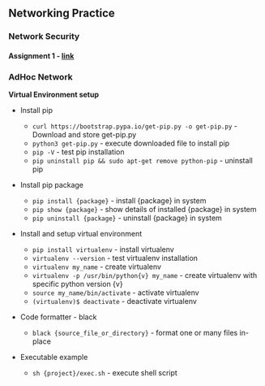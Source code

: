 ## Networking Practice
### Network Security
#### Assignment 1 - [link](https://drive.google.com/file/d/1QtHWcWm_dAkmzgp97AHHrwtikY6n2QgW/view?usp=sharing)
### AdHoc Network

**Virtual Environment setup**

- Install pip
    - `curl https://bootstrap.pypa.io/get-pip.py -o get-pip.py` - Download and store get-pip.py
    - `python3 get-pip.py` - execute downloaded file to install pip
    - `pip -V` - test pip installation
    - `pip uninstall pip && sudo apt-get remove python-pip` - uninstall pip

- Install pip package
    - `pip install {package}` - install {package} in system
    - `pip show {package}` - show details of installed {package} in system
    - `pip uninstall {package}` - uninstall {package} in system

- Install and setup virtual environment
    - `pip install virtualenv` - install virtualenv
    - `virtualenv --version` - test virtualenv installation
    - `virtualenv my_name` - create virtualenv
    - `virtualenv -p /usr/bin/python{v} my_name` - create virtualenv with specific python version {v}
    - `source my_name/bin/activate` - activate virtualenv
    - `(virtualenv)$ deactivate` - deactivate virtualenv

- Code formatter - black
    - `black {source_file_or_directory}` - format one or many files in-place

- Executable example 
    - `sh {project}/exec.sh` - execute shell script